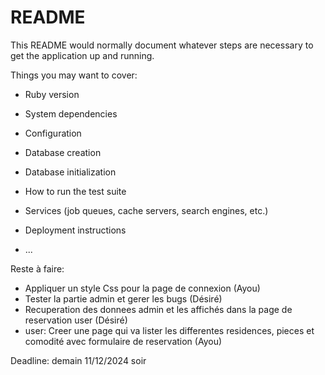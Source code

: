 # README

This README would normally document whatever steps are necessary to get the
application up and running.

Things you may want to cover:

* Ruby version

* System dependencies

* Configuration

* Database creation

* Database initialization

* How to run the test suite

* Services (job queues, cache servers, search engines, etc.)

* Deployment instructions

* ...


Reste à faire:

* Appliquer un style Css pour la page de connexion (Ayou)
* Tester la partie admin et gerer les bugs (Désiré)
* Recuperation des donnees admin et les affichés dans la page de reservation user (Désiré)
* user:
    Creer une page qui va lister les differentes residences, pieces et comodité avec formulaire de reservation (Ayou)

Deadline: demain 11/12/2024 soir